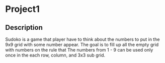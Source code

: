 # Project1

## Description
Sudoko is a game that player have to think about the numbers to put in the 9x9 grid with some number appear. 
The goal is to fill up all the empty grid with numbers on the rule that The numbers from 1 - 9 can be used only once in the each row, column, and 3x3 sub grid.
